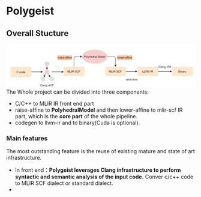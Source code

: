 # Polygeist 
## Overall Stucture 
![](../../png/polystructure.png)  
The Whole project can be divided into three components:  
* C/C++ to MLIR IR front end part
* raise-affine to **PolyhedralModel** and then lower-affine to mlir-scf IR part, which is the **core part** of the whole pipeline. 
* codegen to llvm-ir and to binary(Cuda is optional).  

### Main features  
The most outstanding feature is the reuse of existing mature and state of art infrastructure.  
* In front end：**Polygeist leverages Clang infrastructure to perform syntactic
and semantic analysis of the input code.** Conver c/c++ code to MLIR SCF dialect or standard dialect.  
* 
